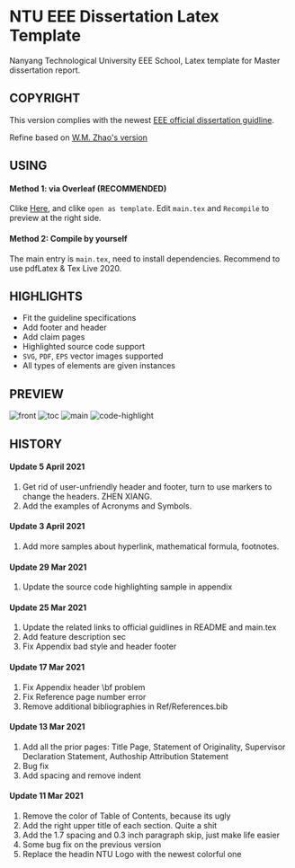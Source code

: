 # NTU EEE Dissertation Latex Template
Nanyang Technological University EEE School, Latex template for Master dissertation report.

## COPYRIGHT

This version complies with the newest [EEE official dissertation guidline](http://www.eee.ntu.edu.sg/programmes/CurrentStudents/Graduate_Coursework/mscProg/disHome/Pages/home.aspx).

Refine based on [W.M. Zhao's version](https://www.overleaf.com/latex/templates/ntu-master-dissertation/ngnhrrwryccv)


## USING
#### Method 1: via Overleaf (RECOMMENDED)

Clike [Here](https://www.overleaf.com/latex/templates/ntu-eee-msc-dissertation-report-template/kdgfhzffjrvh), and clike `open as template`. Edit `main.tex` and `Recompile` to preview at the right side.

#### Method 2: Compile by yourself

The main entry is `main.tex`, need to install dependencies. Recommend to use pdfLatex & Tex Live 2020.

## HIGHLIGHTS

- Fit the guideline specifications
- Add footer and header
- Add claim pages
- Highlighted source code support
- `SVG`, `PDF`, `EPS` vector images supported
- All types of elements are given instances

## PREVIEW
![front](https://user-images.githubusercontent.com/19631039/113473112-21549d80-949a-11eb-91f5-0fa559c116bc.png)
![toc](https://user-images.githubusercontent.com/19631039/113473115-24e82480-949a-11eb-946e-9071f701163c.png)
![main](https://user-images.githubusercontent.com/19631039/113473116-26b1e800-949a-11eb-83ae-bffec88c2260.png)
![code-highlight](https://user-images.githubusercontent.com/19631039/113473120-29144200-949a-11eb-9e0d-5a69f2f41be5.png)


## HISTORY

#### Update 5 April 2021

1. Get rid of user-unfriendly header and footer, turn to use markers to change the headers. ZHEN XIANG.
2. Add the examples of Acronyms and Symbols.

#### Update 3 April 2021

1. Add more samples about hyperlink, mathematical formula, footnotes.

#### Update 29 Mar 2021

1. Update the source code highlighting sample in appendix

#### Update 25 Mar 2021

1. Update the related links to official guidlines in README and main.tex
2. Add feature description sec
3. Fix Appendix bad style and header footer

#### Update 17 Mar 2021

1. Fix Appendix header \bf problem
2. Fix Reference page number error
3. Remove additional bibliographies in Ref/References.bib

#### Update 13 Mar 2021

1. Add all the prior pages: Title Page, Statement of Originality, Supervisor Declaration Statement, Authoship Attribution Statement
2. Bug fix
3. Add spacing and remove indent

#### Update 11 Mar 2021

1. Remove the color of Table of Contents, because its ugly
2. Add the right upper title of each section. Quite a shit
3. Add the 1.7 spacing and 0.3 inch paragraph skip, just make life easier
4. Some bug fix on the previous version
5. Replace the headin NTU Logo with the newest colorful one
